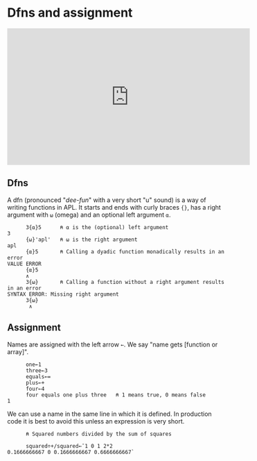 # Dfns and assignment

<div align="center">
<iframe width="560" height="315" src="https://www.youtube.com/embed/A8xNTh8_F9g" frameborder="0" allow="accelerometer; autoplay; encrypted-media; gyroscope; picture-in-picture" allowfullscreen></iframe>
</div>

## Dfns
A dfn (pronounced "*dee-fun*" with a very short "u" sound) is a way of writing functions in APL. It starts and ends with curly braces `{}`, has a right argument with `⍵` (omega) and an optional left argument `⍺`.

```APL
      3{⍺}5      ⍝ ⍺ is the (optional) left argument
3     
      {⍵}'apl'   ⍝ ⍵ is the right argument
apl      
      {⍺}5       ⍝ Calling a dyadic function monadically results in an error
VALUE ERROR
      {⍺}5
      ∧            
      3{⍵}       ⍝ Calling a function without a right argument results in an error
SYNTAX ERROR: Missing right argument
      3{⍵}
       ∧
```

## Assignment
Names are assigned with the left arrow `←`. We say "name gets [function or array]".

```APL
      one←1      
      three←3      
      equals←=      
      plus←+      
      four←4      
      four equals one plus three   ⍝ 1 means true, 0 means false
1
```

We can use a name in the same line in which it is defined. In production code it is best to avoid this unless an expression is very short.
```APL
      ⍝ Squared numbers divided by the sum of squares 
      
      squared÷+/squared←¯1 0 1 2*2 
0.1666666667 0 0.1666666667 0.6666666667`
```
